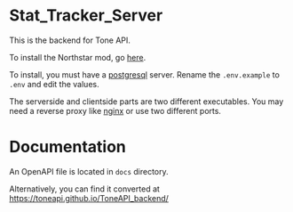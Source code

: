 # Stat_Tracker_Server

This is the backend for Tone API.

To install the Northstar mod, go [here](https://github.com/Legonzaur/ToneAPI_servermod).

To install, you must have a [postgresql](https://www.postgresql.org/) server. Rename the `.env.example` to `.env` and edit the values.

The serverside and clientside parts are two different executables. You may need a reverse proxy like [nginx](https://www.nginx.com/) or use two different ports.

# Documentation

An OpenAPI file is located in `docs` directory.

Alternatively, you can find it converted at https://toneapi.github.io/ToneAPI_backend/
